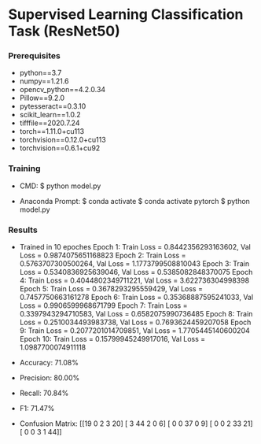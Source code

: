 # Supervised Learning Classification Task (ResNet50)


### Prerequisites
* python==3.7
* numpy==1.21.6
* opencv_python==4.2.0.34
* Pillow==9.2.0
* pytesseract==0.3.10
* scikit_learn==1.0.2
* tifffile==2020.7.24
* torch==1.11.0+cu113
* torchvision==0.12.0+cu113
* torchvision==0.6.1+cu92


### Training
* CMD:
 $ python model.py

* Anaconda Prompt:
 $ conda activate
 $ conda activate pytorch
 $ python model.py


### Results
 * Trained in 10 epoches
    Epoch 1: Train Loss = 0.8442356293163602, Val Loss = 0.9874075651168823
    Epoch 2: Train Loss = 0.5763707300500264, Val Loss = 1.1773799508810043
    Epoch 3: Train Loss = 0.5340836925639046, Val Loss = 0.5385082848370075
    Epoch 4: Train Loss = 0.4044802349711221, Val Loss = 3.622736304998398
    Epoch 5: Train Loss = 0.3678293295559429, Val Loss = 0.7457750663161278
    Epoch 6: Train Loss = 0.35368887595241033, Val Loss = 0.9906599968671799
    Epoch 7: Train Loss = 0.3397943294710583, Val Loss = 0.6582075990736485
    Epoch 8: Train Loss = 0.2510034493983738, Val Loss = 0.7693624459207058
    Epoch 9: Train Loss = 0.2077201014709851, Val Loss = 1.7705445140600204
    Epoch 10: Train Loss = 0.15799945249917016, Val Loss = 1.0987700074911118

* Accuracy: 71.08%
* Precision: 80.00%
* Recall: 70.84%
* F1: 71.47%
* Confusion Matrix:
  [[19  0  2  3 20]
   [ 3 44  2  0  6]
   [ 0  0 37  0  9]
   [ 0  0  2 33 21]
   [ 0  0  3  1 44]]
